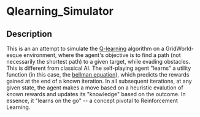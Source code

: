 # Qlearning_Simulator

## Description
This is an an attempt to simulate the [Q-learning](https://en.wikipedia.org/wiki/Q-learning) algorithm on a GridWorld-esque environment, where the agent's objective is to find a path (not necessarily the shortest path) to a given target, while evading obstacles. This is different from classical AI. The self-playing agent "learns" a utility function (in this case, the [bellman equation](https://en.wikipedia.org/wiki/Bellman_equation)), which predicts the rewards gained at the end of a known iteration. In all subsequent iterations, at any given state, the agent makes a move based on a heuristic evalution of known rewards and updates its "knowledge" based on the outcome. In essence, it "learns on the go" -- a concept pivotal to Reinforcement Learning.   
